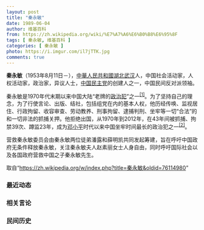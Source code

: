 ```yaml
---
layout: post
title: "秦永敏"
date: 1989-06-04
author: 维基百科
from: https://zh.wikipedia.org/wiki/%E7%A7%A6%E6%B0%B8%E6%95%8F
tags: [ 秦永敏, 维基百科 ]
categories: [ 秦永敏 ]
photo: https://i.imgur.com/il7jTTK.jpg
comments: true
---
```

<div class="mw-parser-output">

<p><b>秦永敏</b>（1953年8月11日<span class="useeditintro" title="Template:BLP editintro">－</span>），<a href="/wiki/%E4%B8%AD%E8%8F%AF%E4%BA%BA%E6%B0%91%E5%85%B1%E5%92%8C%E5%9C%8B" class="mw-redirect" title="中華人民共和國">中華人民共和國</a><a href="/wiki/%E6%B9%96%E5%8C%97" class="mw-redirect" title="湖北">湖北</a><a href="/wiki/%E6%AD%A6%E6%B1%89" class="mw-redirect" title="武汉">武汉</a>人，中国社会活动家，人权活动家，政治家，异议人士，<a href="/wiki/%E4%B8%AD%E5%9B%BD%E6%B0%91%E4%B8%BB%E5%85%9A" title="中国民主党">中国民主党</a>的创建人之一，中国民间反对派领袖。
</p><p>秦永敏是1970年代末期以来中国大陆“老牌的<a href="/wiki/%E6%94%BF%E6%B2%BB%E7%8A%AF" title="政治犯">政治犯</a>”之一<sup id="cite_ref-1" class="reference"><a href="#cite_note-1">[1]</a></sup>。为了坚持自己的理念，为了行使言论、出版、结社，包括组党在内的基本人权，他历经传唤、监视居住、行政拘留、收容审查、劳动教养、刑事拘留、逮捕判刑、坐牢等一切“合法”的和一切非法的抓捕关押。他拒绝出国，从1970年到2012年，在43年间被抓捕、拘禁39次、蹲监23年，成为<a href="/wiki/%E9%82%93%E5%B0%8F%E5%B9%B3" title="邓小平">邓小平</a>时代以来中国坐牢时间最长的政治犯之一<sup id="cite_ref-2" class="reference"><a href="#cite_note-2">[2]</a></sup>。
</p><p>营救秦永敏委员会由秦永敏两位徒弟潘露和薛明凯共同发起筹建，旨在呼吁中国政府无条件释放秦永敏，关注秦永敏夫人赵素丽女士人身自由，同时呼吁国际社会以及各国政府营救中国之子秦永敏先生。
</p>
</div><!--esi <esi:include src="/esitest-fa8a495983347898/content" /> --><noscript><img src="//zh.wikipedia.org/wiki/Special:CentralAutoLogin/start?type=1x1" alt="" title="" width="1" height="1" style="border: none; position: absolute;"></noscript>
<div class="printfooter" data-nosnippet="">取自“<a dir="ltr" href="https://zh.wikipedia.org/w/index.php?title=秦永敏&amp;oldid=76114980">https://zh.wikipedia.org/w/index.php?title=秦永敏&amp;oldid=76114980</a>”</div><div id="recent-news"><h3>最近动态</h3><ul></ul></div><div id="open-opinion"><h3>相关言论</h3><ul></ul></div><div id="mjls-record"><h3>民间历史</h3><ul></ul></div>